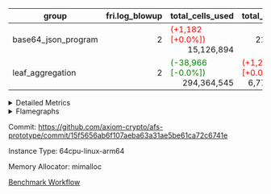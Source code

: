 | group | fri.log_blowup | total_cells_used | total_cycles | total_proof_time_ms |
| --- | --- | --- | --- | --- |
| base64_json_program | <div style='text-align: right'>2</div>  | <span style="color: red">(+1,182 [+0.0%])</span> <div style='text-align: right'>15,126,894</div>  | <div style='text-align: right'>217,353</div>  | <span style="color: red">(+3.0 [+0.1%])</span> <div style='text-align: right'>2,649.0</div>  |
| leaf_aggregation | <div style='text-align: right'>2</div>  | <span style="color: green">(-38,966 [-0.0%])</span> <div style='text-align: right'>294,364,545</div>  | <span style="color: red">(+1,203 [+0.0%])</span> <div style='text-align: right'>6,775,700</div>  | <span style="color: green">(-130.0 [-0.4%])</span> <div style='text-align: right'>35,227.0</div>  |


<details>
<summary>Detailed Metrics</summary>

| group | collect_metrics | execute_time_ms | total_cells_used | total_cycles |
| --- | --- | --- | --- | --- |
| base64_json_program | true | <span style="color: red">(+128.0 [+9.2%])</span> <div style='text-align: right'>1,521.0</div>  | <span style="color: red">(+1,182 [+0.0%])</span> <div style='text-align: right'>15,126,894</div>  | <div style='text-align: right'>217,353</div>  |

| group | chip_name | collect_metrics | rows_used |
| --- | --- | --- | --- |
| base64_json_program | ProgramChip | true | <div style='text-align: right'>19,406</div>  |
| base64_json_program | VmConnectorAir | true | <div style='text-align: right'>2</div>  |
| base64_json_program | Boundary | true | <div style='text-align: right'>5,180</div>  |
| base64_json_program | Merkle | true | <span style="color: red">(+2 [+0.0%])</span> <div style='text-align: right'>5,538</div>  |
| base64_json_program | AccessAdapter<8> | true | <div style='text-align: right'>5,180</div>  |
| base64_json_program | <Rv32HintStoreAdapterAir,Rv32HintStoreCoreAir> | true | <div style='text-align: right'>1,563</div>  |
| base64_json_program | <Rv32MultAdapterAir,MulHCoreAir<4, 8>> | true | <div style='text-align: right'>86</div>  |
| base64_json_program | <Rv32MultAdapterAir,MultiplicationCoreAir<4, 8>> | true | <div style='text-align: right'>116</div>  |
| base64_json_program | RangeTupleCheckerAir<2> | true | <div style='text-align: right'>524,288</div>  |
| base64_json_program | <Rv32RdWriteAdapterAir,Rv32AuipcCoreAir> | true | <div style='text-align: right'>1,331</div>  |
| base64_json_program | <Rv32JalrAdapterAir,Rv32JalrCoreAir> | true | <div style='text-align: right'>2,940</div>  |
| base64_json_program | <Rv32CondRdWriteAdapterAir,Rv32JalLuiCoreAir> | true | <div style='text-align: right'>5,005</div>  |
| base64_json_program | <Rv32BranchAdapterAir,BranchLessThanCoreAir<4, 8>> | true | <div style='text-align: right'>16,738</div>  |
| base64_json_program | <Rv32BranchAdapterAir,BranchEqualCoreAir<4>> | true | <div style='text-align: right'>27,336</div>  |
| base64_json_program | <Rv32LoadStoreAdapterAir,LoadSignExtendCoreAir<4, 8>> | true | <div style='text-align: right'>1,236</div>  |
| base64_json_program | <Rv32LoadStoreAdapterAir,LoadStoreCoreAir<4>> | true | <div style='text-align: right'>55,121</div>  |
| base64_json_program | <Rv32BaseAluAdapterAir,ShiftCoreAir<4, 8>> | true | <div style='text-align: right'>16,188</div>  |
| base64_json_program | <Rv32BaseAluAdapterAir,LessThanCoreAir<4, 8>> | true | <div style='text-align: right'>575</div>  |
| base64_json_program | <Rv32BaseAluAdapterAir,BaseAluCoreAir<4, 8>> | true | <div style='text-align: right'>89,113</div>  |
| base64_json_program | BitwiseOperationLookupAir<8> | true | <div style='text-align: right'>65,536</div>  |
| base64_json_program | PhantomAir | true | <div style='text-align: right'>5</div>  |
| base64_json_program | Poseidon2VmAir<BabyBearParameters> | true | <span style="color: red">(+2 [+0.0%])</span> <div style='text-align: right'>10,718</div>  |
| base64_json_program | VariableRangeCheckerAir | true | <div style='text-align: right'>262,144</div>  |

| group | collect_metrics | dsl_ir | opcode | frequency |
| --- | --- | --- | --- | --- |
| base64_json_program | true |  | ADD | <div style='text-align: right'>69,777</div>  |
| base64_json_program | true |  | AND | <div style='text-align: right'>10,124</div>  |
| base64_json_program | true |  | AUIPC | <div style='text-align: right'>1,331</div>  |
| base64_json_program | true |  | BEQ | <div style='text-align: right'>15,566</div>  |
| base64_json_program | true |  | BGE | <div style='text-align: right'>704</div>  |
| base64_json_program | true |  | BGEU | <div style='text-align: right'>6,863</div>  |
| base64_json_program | true |  | BLT | <div style='text-align: right'>3,353</div>  |
| base64_json_program | true |  | BLTU | <div style='text-align: right'>5,818</div>  |
| base64_json_program | true |  | BNE | <div style='text-align: right'>11,770</div>  |
| base64_json_program | true |  | HINT_STOREW | <div style='text-align: right'>1,563</div>  |
| base64_json_program | true |  | JAL | <div style='text-align: right'>3,687</div>  |
| base64_json_program | true |  | JALR | <div style='text-align: right'>2,940</div>  |
| base64_json_program | true |  | LOADB | <div style='text-align: right'>1,236</div>  |
| base64_json_program | true |  | LOADBU | <div style='text-align: right'>23,858</div>  |
| base64_json_program | true |  | LOADHU | <div style='text-align: right'>3</div>  |
| base64_json_program | true |  | LOADW | <div style='text-align: right'>13,465</div>  |
| base64_json_program | true |  | LUI | <div style='text-align: right'>1,318</div>  |
| base64_json_program | true |  | MUL | <div style='text-align: right'>116</div>  |
| base64_json_program | true |  | MULHU | <div style='text-align: right'>86</div>  |
| base64_json_program | true |  | OR | <div style='text-align: right'>7,608</div>  |
| base64_json_program | true |  | PHANTOM | <div style='text-align: right'>5</div>  |
| base64_json_program | true |  | SLL | <div style='text-align: right'>7,118</div>  |
| base64_json_program | true |  | SLT | <div style='text-align: right'>5</div>  |
| base64_json_program | true |  | SLTU | <div style='text-align: right'>570</div>  |
| base64_json_program | true |  | SRA | <div style='text-align: right'>8</div>  |
| base64_json_program | true |  | SRL | <div style='text-align: right'>9,062</div>  |
| base64_json_program | true |  | STOREB | <div style='text-align: right'>5,133</div>  |
| base64_json_program | true |  | STOREH | <div style='text-align: right'>10</div>  |
| base64_json_program | true |  | STOREW | <div style='text-align: right'>12,652</div>  |
| base64_json_program | true |  | SUB | <div style='text-align: right'>1,416</div>  |
| base64_json_program | true |  | XOR | <div style='text-align: right'>188</div>  |

| group | air_name | collect_metrics | dsl_ir | opcode | cells_used |
| --- | --- | --- | --- | --- | --- |
| base64_json_program | <Rv32BaseAluAdapterAir,BaseAluCoreAir<4, 8>> | true |  | ADD | <div style='text-align: right'>2,511,972</div>  |
| base64_json_program | AccessAdapter<8> | true |  | ADD | <div style='text-align: right'>85</div>  |
| base64_json_program | Boundary | true |  | ADD | <div style='text-align: right'>200</div>  |
| base64_json_program | Merkle | true |  | ADD | <div style='text-align: right'>128</div>  |
| base64_json_program | <Rv32BaseAluAdapterAir,BaseAluCoreAir<4, 8>> | true |  | AND | <div style='text-align: right'>364,464</div>  |
| base64_json_program | <Rv32RdWriteAdapterAir,Rv32AuipcCoreAir> | true |  | AUIPC | <div style='text-align: right'>27,951</div>  |
| base64_json_program | AccessAdapter<8> | true |  | AUIPC | <div style='text-align: right'>51</div>  |
| base64_json_program | Boundary | true |  | AUIPC | <div style='text-align: right'>120</div>  |
| base64_json_program | Merkle | true |  | AUIPC | <div style='text-align: right'>3,520</div>  |
| base64_json_program | <Rv32BranchAdapterAir,BranchEqualCoreAir<4>> | true |  | BEQ | <div style='text-align: right'>404,716</div>  |
| base64_json_program | <Rv32BranchAdapterAir,BranchLessThanCoreAir<4, 8>> | true |  | BGE | <div style='text-align: right'>22,528</div>  |
| base64_json_program | <Rv32BranchAdapterAir,BranchLessThanCoreAir<4, 8>> | true |  | BGEU | <div style='text-align: right'>219,616</div>  |
| base64_json_program | <Rv32BranchAdapterAir,BranchLessThanCoreAir<4, 8>> | true |  | BLT | <div style='text-align: right'>107,296</div>  |
| base64_json_program | <Rv32BranchAdapterAir,BranchLessThanCoreAir<4, 8>> | true |  | BLTU | <div style='text-align: right'>186,176</div>  |
| base64_json_program | <Rv32BranchAdapterAir,BranchEqualCoreAir<4>> | true |  | BNE | <div style='text-align: right'>306,020</div>  |
| base64_json_program | <Rv32HintStoreAdapterAir,Rv32HintStoreCoreAir> | true |  | HINT_STOREW | <div style='text-align: right'>40,638</div>  |
| base64_json_program | AccessAdapter<8> | true |  | HINT_STOREW | <div style='text-align: right'>13,277</div>  |
| base64_json_program | Boundary | true |  | HINT_STOREW | <div style='text-align: right'>31,240</div>  |
| base64_json_program | Merkle | true |  | HINT_STOREW | <span style="color: red">(+64 [+0.1%])</span> <div style='text-align: right'>49,856</div>  |
| base64_json_program | <Rv32CondRdWriteAdapterAir,Rv32JalLuiCoreAir> | true |  | JAL | <div style='text-align: right'>66,366</div>  |
| base64_json_program | <Rv32JalrAdapterAir,Rv32JalrCoreAir> | true |  | JALR | <div style='text-align: right'>82,320</div>  |
| base64_json_program | <Rv32LoadStoreAdapterAir,LoadSignExtendCoreAir<4, 8>> | true |  | LOADB | <div style='text-align: right'>43,260</div>  |
| base64_json_program | <Rv32LoadStoreAdapterAir,LoadStoreCoreAir<4>> | true |  | LOADBU | <div style='text-align: right'>954,320</div>  |
| base64_json_program | AccessAdapter<8> | true |  | LOADBU | <div style='text-align: right'>2,873</div>  |
| base64_json_program | Boundary | true |  | LOADBU | <div style='text-align: right'>6,760</div>  |
| base64_json_program | Merkle | true |  | LOADBU | <div style='text-align: right'>12,480</div>  |
| base64_json_program | <Rv32LoadStoreAdapterAir,LoadStoreCoreAir<4>> | true |  | LOADHU | <div style='text-align: right'>120</div>  |
| base64_json_program | <Rv32LoadStoreAdapterAir,LoadStoreCoreAir<4>> | true |  | LOADW | <div style='text-align: right'>538,600</div>  |
| base64_json_program | AccessAdapter<8> | true |  | LOADW | <div style='text-align: right'>1,921</div>  |
| base64_json_program | Boundary | true |  | LOADW | <div style='text-align: right'>4,520</div>  |
| base64_json_program | Merkle | true |  | LOADW | <div style='text-align: right'>12,416</div>  |
| base64_json_program | <Rv32CondRdWriteAdapterAir,Rv32JalLuiCoreAir> | true |  | LUI | <div style='text-align: right'>23,724</div>  |
| base64_json_program | AccessAdapter<8> | true |  | LUI | <div style='text-align: right'>17</div>  |
| base64_json_program | Boundary | true |  | LUI | <div style='text-align: right'>40</div>  |
| base64_json_program | <Rv32MultAdapterAir,MultiplicationCoreAir<4, 8>> | true |  | MUL | <div style='text-align: right'>3,596</div>  |
| base64_json_program | <Rv32MultAdapterAir,MulHCoreAir<4, 8>> | true |  | MULHU | <div style='text-align: right'>3,354</div>  |
| base64_json_program | <Rv32BaseAluAdapterAir,BaseAluCoreAir<4, 8>> | true |  | OR | <div style='text-align: right'>273,888</div>  |
| base64_json_program | PhantomAir | true |  | PHANTOM | <div style='text-align: right'>30</div>  |
| base64_json_program | <Rv32BaseAluAdapterAir,ShiftCoreAir<4, 8>> | true |  | SLL | <div style='text-align: right'>377,254</div>  |
| base64_json_program | <Rv32BaseAluAdapterAir,LessThanCoreAir<4, 8>> | true |  | SLT | <div style='text-align: right'>185</div>  |
| base64_json_program | <Rv32BaseAluAdapterAir,LessThanCoreAir<4, 8>> | true |  | SLTU | <div style='text-align: right'>21,090</div>  |
| base64_json_program | AccessAdapter<8> | true |  | SLTU | <div style='text-align: right'>17</div>  |
| base64_json_program | Boundary | true |  | SLTU | <div style='text-align: right'>40</div>  |
| base64_json_program | <Rv32BaseAluAdapterAir,ShiftCoreAir<4, 8>> | true |  | SRA | <div style='text-align: right'>424</div>  |
| base64_json_program | <Rv32BaseAluAdapterAir,ShiftCoreAir<4, 8>> | true |  | SRL | <div style='text-align: right'>480,286</div>  |
| base64_json_program | <Rv32LoadStoreAdapterAir,LoadStoreCoreAir<4>> | true |  | STOREB | <div style='text-align: right'>205,320</div>  |
| base64_json_program | AccessAdapter<8> | true |  | STOREB | <div style='text-align: right'>10,472</div>  |
| base64_json_program | Boundary | true |  | STOREB | <div style='text-align: right'>24,640</div>  |
| base64_json_program | Merkle | true |  | STOREB | <span style="color: red">(+128 [+0.3%])</span> <div style='text-align: right'>39,680</div>  |
| base64_json_program | <Rv32LoadStoreAdapterAir,LoadStoreCoreAir<4>> | true |  | STOREH | <div style='text-align: right'>400</div>  |
| base64_json_program | AccessAdapter<8> | true |  | STOREH | <div style='text-align: right'>17</div>  |
| base64_json_program | Boundary | true |  | STOREH | <div style='text-align: right'>40</div>  |
| base64_json_program | <Rv32LoadStoreAdapterAir,LoadStoreCoreAir<4>> | true |  | STOREW | <div style='text-align: right'>506,080</div>  |
| base64_json_program | AccessAdapter<8> | true |  | STOREW | <div style='text-align: right'>15,300</div>  |
| base64_json_program | Boundary | true |  | STOREW | <div style='text-align: right'>36,000</div>  |
| base64_json_program | Merkle | true |  | STOREW | <span style="color: green">(-128 [-0.2%])</span> <div style='text-align: right'>59,072</div>  |
| base64_json_program | <Rv32BaseAluAdapterAir,BaseAluCoreAir<4, 8>> | true |  | SUB | <div style='text-align: right'>50,976</div>  |
| base64_json_program | <Rv32BaseAluAdapterAir,BaseAluCoreAir<4, 8>> | true |  | XOR | <div style='text-align: right'>6,768</div>  |

| group | commit_exe_time_ms | execute_and_trace_gen_time_ms | execute_time_ms | fri.log_blowup | keygen_time_ms | num_segments | total_cells_used | total_cycles | total_proof_time_ms |
| --- | --- | --- | --- | --- | --- | --- | --- | --- | --- |
| base64_json_program | <span style="color: red">(+1.0 [+7.1%])</span> <div style='text-align: right'>15.0</div>  | <span style="color: green">(-9.0 [-1.8%])</span> <div style='text-align: right'>497.0</div>  | <span style="color: green">(-4.0 [-1.2%])</span> <div style='text-align: right'>334.0</div>  | <div style='text-align: right'>2</div>  | <span style="color: red">(+9.0 [+4.2%])</span> <div style='text-align: right'>223.0</div>  | <div style='text-align: right'>1</div>  | <span style="color: red">(+1,182 [+0.0%])</span> <div style='text-align: right'>15,126,894</div>  | <div style='text-align: right'>217,353</div>  | <span style="color: red">(+3.0 [+0.1%])</span> <div style='text-align: right'>2,649.0</div>  |
| leaf_aggregation |  |  |  | <div style='text-align: right'>2</div>  |  |  | <span style="color: green">(-38,966 [-0.0%])</span> <div style='text-align: right'>294,364,545</div>  | <span style="color: red">(+1,203 [+0.0%])</span> <div style='text-align: right'>6,775,700</div>  | <span style="color: green">(-130.0 [-0.4%])</span> <div style='text-align: right'>35,227.0</div>  |

| group | air_name | constraints | interactions | quotient_deg |
| --- | --- | --- | --- | --- |
| base64_json_program | ProgramAir | <div style='text-align: right'>4</div>  | <div style='text-align: right'>1</div>  | <div style='text-align: right'>1</div>  |
| base64_json_program | VmConnectorAir | <div style='text-align: right'>9</div>  | <div style='text-align: right'>3</div>  | <div style='text-align: right'>2</div>  |
| base64_json_program | PersistentBoundaryAir<8> | <div style='text-align: right'>6</div>  | <div style='text-align: right'>3</div>  | <div style='text-align: right'>2</div>  |
| base64_json_program | MemoryMerkleAir<8> | <div style='text-align: right'>40</div>  | <div style='text-align: right'>4</div>  | <div style='text-align: right'>2</div>  |
| base64_json_program | AccessAdapterAir<2> | <div style='text-align: right'>14</div>  | <div style='text-align: right'>5</div>  | <div style='text-align: right'>2</div>  |
| base64_json_program | AccessAdapterAir<4> | <div style='text-align: right'>14</div>  | <div style='text-align: right'>5</div>  | <div style='text-align: right'>2</div>  |
| base64_json_program | AccessAdapterAir<8> | <div style='text-align: right'>14</div>  | <div style='text-align: right'>5</div>  | <div style='text-align: right'>2</div>  |
| base64_json_program | AccessAdapterAir<16> | <div style='text-align: right'>14</div>  | <div style='text-align: right'>5</div>  | <div style='text-align: right'>2</div>  |
| base64_json_program | AccessAdapterAir<32> | <div style='text-align: right'>14</div>  | <div style='text-align: right'>5</div>  | <div style='text-align: right'>2</div>  |
| base64_json_program | AccessAdapterAir<64> | <div style='text-align: right'>14</div>  | <div style='text-align: right'>5</div>  | <div style='text-align: right'>2</div>  |
| base64_json_program | KeccakVmAir | <div style='text-align: right'>4,571</div>  | <div style='text-align: right'>321</div>  | <div style='text-align: right'>2</div>  |
| base64_json_program | VmAirWrapper<Rv32HintStoreAdapterAir, Rv32HintStoreCoreAir> | <div style='text-align: right'>17</div>  | <div style='text-align: right'>15</div>  | <div style='text-align: right'>2</div>  |
| base64_json_program | VmAirWrapper<Rv32MultAdapterAir, DivRemCoreAir<4, 8> | <div style='text-align: right'>88</div>  | <div style='text-align: right'>25</div>  | <div style='text-align: right'>2</div>  |
| base64_json_program | VmAirWrapper<Rv32MultAdapterAir, MulHCoreAir<4, 8> | <div style='text-align: right'>38</div>  | <div style='text-align: right'>24</div>  | <div style='text-align: right'>2</div>  |
| base64_json_program | VmAirWrapper<Rv32MultAdapterAir, MultiplicationCoreAir<4, 8> | <div style='text-align: right'>26</div>  | <div style='text-align: right'>19</div>  | <div style='text-align: right'>2</div>  |
| base64_json_program | RangeTupleCheckerAir<2> | <div style='text-align: right'>4</div>  | <div style='text-align: right'>1</div>  | <div style='text-align: right'>1</div>  |
| base64_json_program | VmAirWrapper<Rv32RdWriteAdapterAir, Rv32AuipcCoreAir> | <div style='text-align: right'>15</div>  | <div style='text-align: right'>11</div>  | <div style='text-align: right'>2</div>  |
| base64_json_program | VmAirWrapper<Rv32JalrAdapterAir, Rv32JalrCoreAir> | <div style='text-align: right'>20</div>  | <div style='text-align: right'>16</div>  | <div style='text-align: right'>2</div>  |
| base64_json_program | VmAirWrapper<Rv32CondRdWriteAdapterAir, Rv32JalLuiCoreAir> | <div style='text-align: right'>22</div>  | <div style='text-align: right'>10</div>  | <div style='text-align: right'>2</div>  |
| base64_json_program | VmAirWrapper<Rv32BranchAdapterAir, BranchLessThanCoreAir<4, 8> | <div style='text-align: right'>41</div>  | <div style='text-align: right'>13</div>  | <div style='text-align: right'>2</div>  |
| base64_json_program | VmAirWrapper<Rv32BranchAdapterAir, BranchEqualCoreAir<4> | <div style='text-align: right'>25</div>  | <div style='text-align: right'>11</div>  | <div style='text-align: right'>2</div>  |
| base64_json_program | VmAirWrapper<Rv32LoadStoreAdapterAir, LoadSignExtendCoreAir<4, 8> | <div style='text-align: right'>33</div>  | <div style='text-align: right'>18</div>  | <div style='text-align: right'>2</div>  |
| base64_json_program | VmAirWrapper<Rv32LoadStoreAdapterAir, LoadStoreCoreAir<4> | <div style='text-align: right'>38</div>  | <div style='text-align: right'>17</div>  | <div style='text-align: right'>2</div>  |
| base64_json_program | VmAirWrapper<Rv32BaseAluAdapterAir, ShiftCoreAir<4, 8> | <div style='text-align: right'>90</div>  | <div style='text-align: right'>23</div>  | <div style='text-align: right'>2</div>  |
| base64_json_program | VmAirWrapper<Rv32BaseAluAdapterAir, LessThanCoreAir<4, 8> | <div style='text-align: right'>39</div>  | <div style='text-align: right'>17</div>  | <div style='text-align: right'>2</div>  |
| base64_json_program | VmAirWrapper<Rv32BaseAluAdapterAir, BaseAluCoreAir<4, 8> | <div style='text-align: right'>43</div>  | <div style='text-align: right'>19</div>  | <div style='text-align: right'>2</div>  |
| base64_json_program | BitwiseOperationLookupAir<8> | <div style='text-align: right'>4</div>  | <div style='text-align: right'>2</div>  | <div style='text-align: right'>2</div>  |
| base64_json_program | PhantomAir | <div style='text-align: right'>5</div>  | <div style='text-align: right'>3</div>  | <div style='text-align: right'>2</div>  |
| base64_json_program | Poseidon2VmAir<BabyBearParameters> | <div style='text-align: right'>525</div>  | <div style='text-align: right'>32</div>  | <div style='text-align: right'>2</div>  |
| base64_json_program | VariableRangeCheckerAir | <div style='text-align: right'>4</div>  | <div style='text-align: right'>1</div>  | <div style='text-align: right'>1</div>  |

| group | air_name | segment | cells | constraints | interactions | main_cols | perm_cols | prep_cols | quotient_deg | rows |
| --- | --- | --- | --- | --- | --- | --- | --- | --- | --- | --- |
| base64_json_program | ProgramAir | 0 | <div style='text-align: right'>589,824</div>  |  |  | <div style='text-align: right'>10</div>  | <div style='text-align: right'>8</div>  |  |  | <div style='text-align: right'>32,768</div>  |
| base64_json_program | VmConnectorAir | 0 | <div style='text-align: right'>32</div>  |  |  | <div style='text-align: right'>4</div>  | <div style='text-align: right'>12</div>  | <div style='text-align: right'>1</div>  |  | <div style='text-align: right'>2</div>  |
| base64_json_program | PersistentBoundaryAir<8> | 0 | <div style='text-align: right'>262,144</div>  |  |  | <div style='text-align: right'>20</div>  | <div style='text-align: right'>12</div>  |  |  | <div style='text-align: right'>8,192</div>  |
| base64_json_program | MemoryMerkleAir<8> | 0 | <div style='text-align: right'>425,984</div>  |  |  | <div style='text-align: right'>32</div>  | <div style='text-align: right'>20</div>  |  |  | <div style='text-align: right'>8,192</div>  |
| base64_json_program | AccessAdapterAir<8> | 0 | <div style='text-align: right'>335,872</div>  |  |  | <div style='text-align: right'>17</div>  | <div style='text-align: right'>24</div>  |  |  | <div style='text-align: right'>8,192</div>  |
| base64_json_program | KeccakVmAir | 0 | <div style='text-align: right'>4,452</div>  |  |  | <div style='text-align: right'>3,164</div>  | <div style='text-align: right'>1,288</div>  |  |  | <div style='text-align: right'>1</div>  |
| base64_json_program | VmAirWrapper<Rv32HintStoreAdapterAir, Rv32HintStoreCoreAir> | 0 | <div style='text-align: right'>126,976</div>  |  |  | <div style='text-align: right'>26</div>  | <div style='text-align: right'>36</div>  |  |  | <div style='text-align: right'>2,048</div>  |
| base64_json_program | VmAirWrapper<Rv32MultAdapterAir, MulHCoreAir<4, 8> | 0 | <div style='text-align: right'>17,792</div>  |  |  | <div style='text-align: right'>39</div>  | <div style='text-align: right'>100</div>  |  |  | <div style='text-align: right'>128</div>  |
| base64_json_program | VmAirWrapper<Rv32MultAdapterAir, MultiplicationCoreAir<4, 8> | 0 | <div style='text-align: right'>14,208</div>  |  |  | <div style='text-align: right'>31</div>  | <div style='text-align: right'>80</div>  |  |  | <div style='text-align: right'>128</div>  |
| base64_json_program | RangeTupleCheckerAir<2> | 0 | <div style='text-align: right'>4,718,592</div>  |  |  | <div style='text-align: right'>1</div>  | <div style='text-align: right'>8</div>  | <div style='text-align: right'>2</div>  |  | <div style='text-align: right'>524,288</div>  |
| base64_json_program | VmAirWrapper<Rv32RdWriteAdapterAir, Rv32AuipcCoreAir> | 0 | <div style='text-align: right'>100,352</div>  |  |  | <div style='text-align: right'>21</div>  | <div style='text-align: right'>28</div>  |  |  | <div style='text-align: right'>2,048</div>  |
| base64_json_program | VmAirWrapper<Rv32JalrAdapterAir, Rv32JalrCoreAir> | 0 | <div style='text-align: right'>262,144</div>  |  |  | <div style='text-align: right'>28</div>  | <div style='text-align: right'>36</div>  |  |  | <div style='text-align: right'>4,096</div>  |
| base64_json_program | VmAirWrapper<Rv32CondRdWriteAdapterAir, Rv32JalLuiCoreAir> | 0 | <div style='text-align: right'>507,904</div>  |  |  | <div style='text-align: right'>18</div>  | <div style='text-align: right'>44</div>  |  |  | <div style='text-align: right'>8,192</div>  |
| base64_json_program | VmAirWrapper<Rv32BranchAdapterAir, BranchLessThanCoreAir<4, 8> | 0 | <div style='text-align: right'>2,883,584</div>  |  |  | <div style='text-align: right'>32</div>  | <div style='text-align: right'>56</div>  |  |  | <div style='text-align: right'>32,768</div>  |
| base64_json_program | VmAirWrapper<Rv32BranchAdapterAir, BranchEqualCoreAir<4> | 0 | <div style='text-align: right'>2,424,832</div>  |  |  | <div style='text-align: right'>26</div>  | <div style='text-align: right'>48</div>  |  |  | <div style='text-align: right'>32,768</div>  |
| base64_json_program | VmAirWrapper<Rv32LoadStoreAdapterAir, LoadSignExtendCoreAir<4, 8> | 0 | <div style='text-align: right'>227,328</div>  |  |  | <div style='text-align: right'>35</div>  | <div style='text-align: right'>76</div>  |  |  | <div style='text-align: right'>2,048</div>  |
| base64_json_program | VmAirWrapper<Rv32LoadStoreAdapterAir, LoadStoreCoreAir<4> | 0 | <div style='text-align: right'>7,340,032</div>  |  |  | <div style='text-align: right'>40</div>  | <div style='text-align: right'>72</div>  |  |  | <div style='text-align: right'>65,536</div>  |
| base64_json_program | VmAirWrapper<Rv32BaseAluAdapterAir, ShiftCoreAir<4, 8> | 0 | <div style='text-align: right'>1,720,320</div>  |  |  | <div style='text-align: right'>53</div>  | <div style='text-align: right'>52</div>  |  |  | <div style='text-align: right'>16,384</div>  |
| base64_json_program | VmAirWrapper<Rv32BaseAluAdapterAir, LessThanCoreAir<4, 8> | 0 | <div style='text-align: right'>78,848</div>  |  |  | <div style='text-align: right'>37</div>  | <div style='text-align: right'>40</div>  |  |  | <div style='text-align: right'>1,024</div>  |
| base64_json_program | VmAirWrapper<Rv32BaseAluAdapterAir, BaseAluCoreAir<4, 8> | 0 | <div style='text-align: right'>15,204,352</div>  |  |  | <div style='text-align: right'>36</div>  | <div style='text-align: right'>80</div>  |  |  | <div style='text-align: right'>131,072</div>  |
| base64_json_program | BitwiseOperationLookupAir<8> | 0 | <div style='text-align: right'>655,360</div>  |  |  | <div style='text-align: right'>2</div>  | <div style='text-align: right'>8</div>  | <div style='text-align: right'>3</div>  |  | <div style='text-align: right'>65,536</div>  |
| base64_json_program | PhantomAir | 0 | <div style='text-align: right'>144</div>  |  |  | <div style='text-align: right'>6</div>  | <div style='text-align: right'>12</div>  |  |  | <div style='text-align: right'>8</div>  |
| base64_json_program | Poseidon2VmAir<BabyBearParameters> | 0 | <div style='text-align: right'>10,272,768</div>  |  |  | <div style='text-align: right'>559</div>  | <div style='text-align: right'>68</div>  |  |  | <div style='text-align: right'>16,384</div>  |
| base64_json_program | VariableRangeCheckerAir | 0 | <div style='text-align: right'>2,359,296</div>  |  |  | <div style='text-align: right'>1</div>  | <div style='text-align: right'>8</div>  | <div style='text-align: right'>2</div>  |  | <div style='text-align: right'>262,144</div>  |
| leaf_aggregation | ProgramAir | 0 | <div style='text-align: right'>9,437,184</div>  | <div style='text-align: right'>4</div>  | <div style='text-align: right'>1</div>  | <div style='text-align: right'>10</div>  | <div style='text-align: right'>8</div>  |  | <div style='text-align: right'>1</div>  | <div style='text-align: right'>524,288</div>  |
| leaf_aggregation | VmConnectorAir | 0 | <div style='text-align: right'>24</div>  | <div style='text-align: right'>8</div>  | <div style='text-align: right'>3</div>  | <div style='text-align: right'>4</div>  | <div style='text-align: right'>8</div>  | <div style='text-align: right'>1</div>  | <div style='text-align: right'>4</div>  | <div style='text-align: right'>2</div>  |
| leaf_aggregation | VolatileBoundaryAir | 0 | <div style='text-align: right'>19,922,944</div>  | <div style='text-align: right'>16</div>  | <div style='text-align: right'>4</div>  | <div style='text-align: right'>11</div>  | <div style='text-align: right'>8</div>  |  | <div style='text-align: right'>4</div>  | <div style='text-align: right'>1,048,576</div>  |
| leaf_aggregation | AccessAdapterAir<2> | 0 | <div style='text-align: right'>56,623,104</div>  | <div style='text-align: right'>12</div>  | <div style='text-align: right'>5</div>  | <div style='text-align: right'>11</div>  | <div style='text-align: right'>16</div>  |  | <div style='text-align: right'>4</div>  | <div style='text-align: right'>2,097,152</div>  |
| leaf_aggregation | AccessAdapterAir<4> | 0 | <div style='text-align: right'>30,408,704</div>  | <div style='text-align: right'>12</div>  | <div style='text-align: right'>5</div>  | <div style='text-align: right'>13</div>  | <div style='text-align: right'>16</div>  |  | <div style='text-align: right'>4</div>  | <div style='text-align: right'>1,048,576</div>  |
| leaf_aggregation | AccessAdapterAir<8> | 0 | <div style='text-align: right'>4,325,376</div>  | <div style='text-align: right'>12</div>  | <div style='text-align: right'>5</div>  | <div style='text-align: right'>17</div>  | <div style='text-align: right'>16</div>  |  | <div style='text-align: right'>4</div>  | <div style='text-align: right'>131,072</div>  |
| leaf_aggregation | Poseidon2VmAir<BabyBearParameters> | 0 | <div style='text-align: right'>38,993,920</div>  | <div style='text-align: right'>517</div>  | <div style='text-align: right'>32</div>  | <div style='text-align: right'>559</div>  | <div style='text-align: right'>36</div>  |  | <div style='text-align: right'>4</div>  | <div style='text-align: right'>65,536</div>  |
| leaf_aggregation | FriReducedOpeningAir | 0 | <div style='text-align: right'>146,800,640</div>  | <div style='text-align: right'>59</div>  | <div style='text-align: right'>35</div>  | <div style='text-align: right'>64</div>  | <div style='text-align: right'>76</div>  |  | <div style='text-align: right'>4</div>  | <div style='text-align: right'>1,048,576</div>  |
| leaf_aggregation | VmAirWrapper<NativeVectorizedAdapterAir<4>, FieldExtensionCoreAir> | 0 | <div style='text-align: right'>7,864,320</div>  | <div style='text-align: right'>23</div>  | <div style='text-align: right'>15</div>  | <div style='text-align: right'>40</div>  | <div style='text-align: right'>20</div>  |  | <div style='text-align: right'>4</div>  | <div style='text-align: right'>131,072</div>  |
| leaf_aggregation | VmAirWrapper<NativeAdapterAir<2, 1>, FieldArithmeticCoreAir> | 0 | <div style='text-align: right'>209,715,200</div>  | <div style='text-align: right'>23</div>  | <div style='text-align: right'>15</div>  | <div style='text-align: right'>30</div>  | <div style='text-align: right'>20</div>  |  | <div style='text-align: right'>4</div>  | <div style='text-align: right'>4,194,304</div>  |
| leaf_aggregation | VmAirWrapper<JalNativeAdapterAir, JalCoreAir> | 0 | <div style='text-align: right'>2,883,584</div>  | <div style='text-align: right'>6</div>  | <div style='text-align: right'>7</div>  | <div style='text-align: right'>10</div>  | <div style='text-align: right'>12</div>  |  | <div style='text-align: right'>4</div>  | <div style='text-align: right'>131,072</div>  |
| leaf_aggregation | VmAirWrapper<BranchNativeAdapterAir, BranchEqualCoreAir<1> | 0 | <div style='text-align: right'>106,954,752</div>  | <div style='text-align: right'>23</div>  | <div style='text-align: right'>11</div>  | <div style='text-align: right'>23</div>  | <div style='text-align: right'>28</div>  |  | <div style='text-align: right'>2</div>  | <div style='text-align: right'>2,097,152</div>  |
| leaf_aggregation | VmAirWrapper<NativeLoadStoreAdapterAir<1>, KernelLoadStoreCoreAir<1> | 0 | <div style='text-align: right'>136,314,880</div>  | <div style='text-align: right'>31</div>  | <div style='text-align: right'>19</div>  | <div style='text-align: right'>41</div>  | <div style='text-align: right'>24</div>  |  | <div style='text-align: right'>4</div>  | <div style='text-align: right'>2,097,152</div>  |
| leaf_aggregation | PhantomAir | 0 | <div style='text-align: right'>14,680,064</div>  | <div style='text-align: right'>4</div>  | <div style='text-align: right'>3</div>  | <div style='text-align: right'>6</div>  | <div style='text-align: right'>8</div>  |  | <div style='text-align: right'>4</div>  | <div style='text-align: right'>1,048,576</div>  |
| leaf_aggregation | VariableRangeCheckerAir | 0 | <div style='text-align: right'>2,359,296</div>  | <div style='text-align: right'>4</div>  | <div style='text-align: right'>1</div>  | <div style='text-align: right'>1</div>  | <div style='text-align: right'>8</div>  | <div style='text-align: right'>2</div>  | <div style='text-align: right'>1</div>  | <div style='text-align: right'>262,144</div>  |

| group | segment | commit_exe_time_ms | execute_and_trace_gen_time_ms | execute_time_ms | fri.log_blowup | keygen_time_ms | num_segments | stark_prove_excluding_trace_time_ms | total_cells | verify_program_compile_ms |
| --- | --- | --- | --- | --- | --- | --- | --- | --- | --- | --- |
| base64_json_program | 0 |  | <span style="color: green">(-5.0 [-3.0%])</span> <div style='text-align: right'>161.0</div>  |  |  |  |  | <span style="color: red">(+17.0 [+0.9%])</span> <div style='text-align: right'>1,991.0</div>  | <div style='text-align: right'>50,533,140</div>  |  |
| leaf_aggregation | 0 | <span style="color: green">(-4.0 [-3.6%])</span> <div style='text-align: right'>107.0</div>  | <span style="color: green">(-148.0 [-1.6%])</span> <div style='text-align: right'>9,277.0</div>  | <span style="color: green">(-172.0 [-2.2%])</span> <div style='text-align: right'>7,576.0</div>  | <div style='text-align: right'>2</div>  | <span style="color: green">(-7.0 [-9.3%])</span> <div style='text-align: right'>68.0</div>  | <div style='text-align: right'>1</div>  | <span style="color: red">(+18.0 [+0.1%])</span> <div style='text-align: right'>25,950.0</div>  | <div style='text-align: right'>787,283,992</div>  | <span style="color: red">(+767.0 [+1.0%])</span> <div style='text-align: right'>74,337.0</div>  |

| group | collect_metrics | segment | execute_time_ms | total_cells_used | total_cycles |
| --- | --- | --- | --- | --- | --- |
| leaf_aggregation | true | 0 | <span style="color: red">(+1,510.0 [+4.1%])</span> <div style='text-align: right'>38,139.0</div>  | <span style="color: green">(-38,966 [-0.0%])</span> <div style='text-align: right'>294,364,545</div>  | <span style="color: red">(+1,203 [+0.0%])</span> <div style='text-align: right'>6,775,700</div>  |

| group | chip_name | collect_metrics | segment | rows_used |
| --- | --- | --- | --- | --- |
| leaf_aggregation | ProgramChip | true | 0 | <span style="color: green">(-228 [-0.1%])</span> <div style='text-align: right'>305,094</div>  |
| leaf_aggregation | VmConnectorAir | true | 0 | <div style='text-align: right'>2</div>  |
| leaf_aggregation | Boundary | true | 0 | <span style="color: green">(-18 [-0.0%])</span> <div style='text-align: right'>1,012,341</div>  |
| leaf_aggregation | AccessAdapter<2> | true | 0 | <span style="color: green">(-2,516 [-0.2%])</span> <div style='text-align: right'>1,059,108</div>  |
| leaf_aggregation | AccessAdapter<4> | true | 0 | <span style="color: green">(-1,258 [-0.2%])</span> <div style='text-align: right'>529,764</div>  |
| leaf_aggregation | AccessAdapter<8> | true | 0 | <div style='text-align: right'>107,786</div>  |
| leaf_aggregation | Poseidon2VmAir<BabyBearParameters> | true | 0 | <div style='text-align: right'>52,758</div>  |
| leaf_aggregation | FriReducedOpeningAir | true | 0 | <div style='text-align: right'>550,368</div>  |
| leaf_aggregation | <NativeVectorizedAdapterAir<4>,FieldExtensionCoreAir> | true | 0 | <span style="color: green">(-218 [-0.2%])</span> <div style='text-align: right'>106,391</div>  |
| leaf_aggregation | <NativeAdapterAir<2, 1>,FieldArithmeticCoreAir> | true | 0 | <div style='text-align: right'>2,619,229</div>  |
| leaf_aggregation | <JalNativeAdapterAir,JalCoreAir> | true | 0 | <span style="color: red">(+1,421 [+1.7%])</span> <div style='text-align: right'>84,526</div>  |
| leaf_aggregation | <BranchNativeAdapterAir,BranchEqualCoreAir<1>> | true | 0 | <div style='text-align: right'>1,362,659</div>  |
| leaf_aggregation | <NativeLoadStoreAdapterAir<1>,KernelLoadStoreCoreAir<1>> | true | 0 | <div style='text-align: right'>1,922,717</div>  |
| leaf_aggregation | PhantomAir | true | 0 | <div style='text-align: right'>621,078</div>  |
| leaf_aggregation | VariableRangeCheckerAir | true | 0 | <div style='text-align: right'>262,144</div>  |

| group | collect_metrics | dsl_ir | opcode | segment | frequency |
| --- | --- | --- | --- | --- | --- |
| leaf_aggregation | true |  | ADD | 0 | <div style='text-align: right'>2,356,029</div>  |
| leaf_aggregation | true |  | BBE4DIV | 0 | <div style='text-align: right'>7,254</div>  |
| leaf_aggregation | true |  | BBE4MUL | 0 | <div style='text-align: right'>36,463</div>  |
| leaf_aggregation | true |  | BEQ | 0 | <div style='text-align: right'>17,774</div>  |
| leaf_aggregation | true |  | BNE | 0 | <div style='text-align: right'>1,344,885</div>  |
| leaf_aggregation | true |  | COMP_POS2 | 0 | <div style='text-align: right'>16,380</div>  |
| leaf_aggregation | true |  | DIV | 0 | <div style='text-align: right'>156</div>  |
| leaf_aggregation | true |  | FE4ADD | 0 | <div style='text-align: right'>46,074</div>  |
| leaf_aggregation | true |  | FE4SUB | 0 | <div style='text-align: right'>16,600</div>  |
| leaf_aggregation | true |  | FRI_REDUCED_OPENING | 0 | <div style='text-align: right'>6,342</div>  |
| leaf_aggregation | true |  | JAL | 0 | <span style="color: red">(+84,525 [+8452500.0%])</span> <div style='text-align: right'>84,526</div>  |
| leaf_aggregation | true |  | LOADW | 0 | <div style='text-align: right'>192,563</div>  |
| leaf_aggregation | true |  | LOADW2 | 0 | <div style='text-align: right'>612,749</div>  |
| leaf_aggregation | true |  | MUL | 0 | <div style='text-align: right'>185,481</div>  |
| leaf_aggregation | true |  | PERM_POS2 | 0 | <div style='text-align: right'>36,378</div>  |
| leaf_aggregation | true |  | PHANTOM | 0 | <div style='text-align: right'>621,078</div>  |
| leaf_aggregation | true |  | SHINTW | 0 | <div style='text-align: right'>479,323</div>  |
| leaf_aggregation | true |  | STOREW | 0 | <span style="color: red">(+247,165 [+12358250.0%])</span> <div style='text-align: right'>247,167</div>  |
| leaf_aggregation | true |  | STOREW2 | 0 | <div style='text-align: right'>390,915</div>  |
| leaf_aggregation | true |  | SUB | 0 | <div style='text-align: right'>77,563</div>  |

| group | air_name | collect_metrics | dsl_ir | opcode | segment | cells_used |
| --- | --- | --- | --- | --- | --- | --- |
| leaf_aggregation | <NativeAdapterAir<2, 1>,FieldArithmeticCoreAir> | true |  | ADD | 0 | <div style='text-align: right'>70,680,870</div>  |
| leaf_aggregation | AccessAdapter<2> | true |  | ADD | 0 | <div style='text-align: right'>593,670</div>  |
| leaf_aggregation | AccessAdapter<4> | true |  | ADD | 0 | <div style='text-align: right'>350,805</div>  |
| leaf_aggregation | Boundary | true |  | ADD | 0 | <div style='text-align: right'>753,764</div>  |
| leaf_aggregation | <NativeVectorizedAdapterAir<4>,FieldExtensionCoreAir> | true |  | BBE4DIV | 0 | <div style='text-align: right'>290,160</div>  |
| leaf_aggregation | AccessAdapter<2> | true |  | BBE4DIV | 0 | <div style='text-align: right'>143,836</div>  |
| leaf_aggregation | AccessAdapter<4> | true |  | BBE4DIV | 0 | <div style='text-align: right'>84,994</div>  |
| leaf_aggregation | Boundary | true |  | BBE4DIV | 0 | <div style='text-align: right'>352</div>  |
| leaf_aggregation | <NativeVectorizedAdapterAir<4>,FieldExtensionCoreAir> | true |  | BBE4MUL | 0 | <div style='text-align: right'>1,458,520</div>  |
| leaf_aggregation | AccessAdapter<2> | true |  | BBE4MUL | 0 | <div style='text-align: right'>1,087,108</div>  |
| leaf_aggregation | AccessAdapter<4> | true |  | BBE4MUL | 0 | <div style='text-align: right'>642,382</div>  |
| leaf_aggregation | Boundary | true |  | BBE4MUL | 0 | <div style='text-align: right'>1,037,212</div>  |
| leaf_aggregation | <BranchNativeAdapterAir,BranchEqualCoreAir<1>> | true |  | BEQ | 0 | <div style='text-align: right'>408,802</div>  |
| leaf_aggregation | <BranchNativeAdapterAir,BranchEqualCoreAir<1>> | true |  | BNE | 0 | <div style='text-align: right'>30,932,355</div>  |
| leaf_aggregation | AccessAdapter<2> | true |  | BNE | 0 | <div style='text-align: right'>1,474</div>  |
| leaf_aggregation | AccessAdapter<4> | true |  | BNE | 0 | <div style='text-align: right'>871</div>  |
| leaf_aggregation | AccessAdapter<2> | true |  | COMP_POS2 | 0 | <div style='text-align: right'>648,648</div>  |
| leaf_aggregation | AccessAdapter<4> | true |  | COMP_POS2 | 0 | <div style='text-align: right'>383,292</div>  |
| leaf_aggregation | AccessAdapter<8> | true |  | COMP_POS2 | 0 | <div style='text-align: right'>250,614</div>  |
| leaf_aggregation | Poseidon2VmAir<BabyBearParameters> | true |  | COMP_POS2 | 0 | <div style='text-align: right'>9,156,420</div>  |
| leaf_aggregation | <NativeAdapterAir<2, 1>,FieldArithmeticCoreAir> | true |  | DIV | 0 | <div style='text-align: right'>4,680</div>  |
| leaf_aggregation | <NativeVectorizedAdapterAir<4>,FieldExtensionCoreAir> | true |  | FE4ADD | 0 | <div style='text-align: right'>1,842,960</div>  |
| leaf_aggregation | AccessAdapter<2> | true |  | FE4ADD | 0 | <div style='text-align: right'>1,321,012</div>  |
| leaf_aggregation | AccessAdapter<4> | true |  | FE4ADD | 0 | <div style='text-align: right'>780,598</div>  |
| leaf_aggregation | Boundary | true |  | FE4ADD | 0 | <div style='text-align: right'>1,365,980</div>  |
| leaf_aggregation | <NativeVectorizedAdapterAir<4>,FieldExtensionCoreAir> | true |  | FE4SUB | 0 | <div style='text-align: right'>664,000</div>  |
| leaf_aggregation | AccessAdapter<2> | true |  | FE4SUB | 0 | <div style='text-align: right'>539,198</div>  |
| leaf_aggregation | AccessAdapter<4> | true |  | FE4SUB | 0 | <div style='text-align: right'>318,617</div>  |
| leaf_aggregation | Boundary | true |  | FE4SUB | 0 | <div style='text-align: right'>574,816</div>  |
| leaf_aggregation | AccessAdapter<2> | true |  | FRI_REDUCED_OPENING | 0 | <div style='text-align: right'>378,840</div>  |
| leaf_aggregation | AccessAdapter<4> | true |  | FRI_REDUCED_OPENING | 0 | <div style='text-align: right'>223,860</div>  |
| leaf_aggregation | FriReducedOpeningAir | true |  | FRI_REDUCED_OPENING | 0 | <div style='text-align: right'>35,223,552</div>  |
| leaf_aggregation | <JalNativeAdapterAir,JalCoreAir> | true |  | JAL | 0 | <span style="color: red">(+845,250 [+8452500.0%])</span> <div style='text-align: right'>845,260</div>  |
| leaf_aggregation | AccessAdapter<2> | true |  | JAL | 0 | <div style='text-align: right'>495</div>  |
| leaf_aggregation | AccessAdapter<4> | true |  | JAL | 0 | <div style='text-align: right'>585</div>  |
| leaf_aggregation | Boundary | true |  | JAL | 0 | <div style='text-align: right'>11</div>  |
| leaf_aggregation | <NativeLoadStoreAdapterAir<1>,KernelLoadStoreCoreAir<1>> | true |  | LOADW | 0 | <div style='text-align: right'>7,895,083</div>  |
| leaf_aggregation | AccessAdapter<2> | true |  | LOADW | 0 | <div style='text-align: right'>529,551</div>  |
| leaf_aggregation | AccessAdapter<4> | true |  | LOADW | 0 | <div style='text-align: right'>272,012</div>  |
| leaf_aggregation | AccessAdapter<8> | true |  | LOADW | 0 | <div style='text-align: right'>19,278</div>  |
| leaf_aggregation | Boundary | true |  | LOADW | 0 | <div style='text-align: right'>382,646</div>  |
| leaf_aggregation | <NativeLoadStoreAdapterAir<1>,KernelLoadStoreCoreAir<1>> | true |  | LOADW2 | 0 | <div style='text-align: right'>25,122,709</div>  |
| leaf_aggregation | AccessAdapter<2> | true |  | LOADW2 | 0 | <div style='text-align: right'>54,406</div>  |
| leaf_aggregation | AccessAdapter<4> | true |  | LOADW2 | 0 | <div style='text-align: right'>32,149</div>  |
| leaf_aggregation | AccessAdapter<8> | true |  | LOADW2 | 0 | <div style='text-align: right'>476</div>  |
| leaf_aggregation | Boundary | true |  | LOADW2 | 0 | <div style='text-align: right'>1,661</div>  |
| leaf_aggregation | <NativeAdapterAir<2, 1>,FieldArithmeticCoreAir> | true |  | MUL | 0 | <div style='text-align: right'>5,564,430</div>  |
| leaf_aggregation | AccessAdapter<2> | true |  | MUL | 0 | <div style='text-align: right'>27,401</div>  |
| leaf_aggregation | AccessAdapter<4> | true |  | MUL | 0 | <div style='text-align: right'>16,211</div>  |
| leaf_aggregation | Boundary | true |  | MUL | 0 | <div style='text-align: right'>112,376</div>  |
| leaf_aggregation | AccessAdapter<2> | true |  | PERM_POS2 | 0 | <div style='text-align: right'>1,706,452</div>  |
| leaf_aggregation | AccessAdapter<4> | true |  | PERM_POS2 | 0 | <div style='text-align: right'>1,009,723</div>  |
| leaf_aggregation | AccessAdapter<8> | true |  | PERM_POS2 | 0 | <div style='text-align: right'>665,567</div>  |
| leaf_aggregation | Poseidon2VmAir<BabyBearParameters> | true |  | PERM_POS2 | 0 | <div style='text-align: right'>20,335,302</div>  |
| leaf_aggregation | PhantomAir | true |  | PHANTOM | 0 | <div style='text-align: right'>3,726,468</div>  |
| leaf_aggregation | <NativeLoadStoreAdapterAir<1>,KernelLoadStoreCoreAir<1>> | true |  | SHINTW | 0 | <div style='text-align: right'>19,652,243</div>  |
| leaf_aggregation | Boundary | true |  | SHINTW | 0 | <div style='text-align: right'>5,272,553</div>  |
| leaf_aggregation | <NativeLoadStoreAdapterAir<1>,KernelLoadStoreCoreAir<1>> | true |  | STOREW | 0 | <span style="color: red">(+10,133,765 [+12358250.0%])</span> <div style='text-align: right'>10,133,847</div>  |
| leaf_aggregation | AccessAdapter<2> | true |  | STOREW | 0 | <div style='text-align: right'>139,425</div>  |
| leaf_aggregation | AccessAdapter<4> | true |  | STOREW | 0 | <div style='text-align: right'>81,380</div>  |
| leaf_aggregation | Boundary | true |  | STOREW | 0 | <span style="color: red">(+864,677 [+3930350.0%])</span> <div style='text-align: right'>864,699</div>  |
| leaf_aggregation | <NativeLoadStoreAdapterAir<1>,KernelLoadStoreCoreAir<1>> | true |  | STOREW2 | 0 | <div style='text-align: right'>16,027,515</div>  |
| leaf_aggregation | AccessAdapter<2> | true |  | STOREW2 | 0 | <div style='text-align: right'>1,642,784</div>  |
| leaf_aggregation | AccessAdapter<4> | true |  | STOREW2 | 0 | <div style='text-align: right'>972,101</div>  |
| leaf_aggregation | AccessAdapter<8> | true |  | STOREW2 | 0 | <div style='text-align: right'>570,826</div>  |
| leaf_aggregation | Boundary | true |  | STOREW2 | 0 | <div style='text-align: right'>754,501</div>  |
| leaf_aggregation | <NativeAdapterAir<2, 1>,FieldArithmeticCoreAir> | true |  | SUB | 0 | <div style='text-align: right'>2,326,890</div>  |
| leaf_aggregation | AccessAdapter<2> | true |  | SUB | 0 | <div style='text-align: right'>70,400</div>  |
| leaf_aggregation | AccessAdapter<4> | true |  | SUB | 0 | <div style='text-align: right'>83,200</div>  |
| leaf_aggregation | Boundary | true |  | SUB | 0 | <div style='text-align: right'>15,180</div>  |

</details>



<details>
<summary>Flamegraphs</summary>

[![](https://axiom-public-data-sandbox-us-east-1.s3.us-east-1.amazonaws.com/benchmark/github/flamegraphs/15f5656ab6f107aeba63a31ae5be61ca72c6741e/base64_json-2-2-64cpu-linux-arm64-mimalloc-base64_json_program.dsl_ir.opcode.air_name.cells_used.reverse.svg)](https://axiom-public-data-sandbox-us-east-1.s3.us-east-1.amazonaws.com/benchmark/github/flamegraphs/15f5656ab6f107aeba63a31ae5be61ca72c6741e/base64_json-2-2-64cpu-linux-arm64-mimalloc-base64_json_program.dsl_ir.opcode.air_name.cells_used.reverse.svg)
[![](https://axiom-public-data-sandbox-us-east-1.s3.us-east-1.amazonaws.com/benchmark/github/flamegraphs/15f5656ab6f107aeba63a31ae5be61ca72c6741e/base64_json-2-2-64cpu-linux-arm64-mimalloc-base64_json_program.dsl_ir.opcode.air_name.cells_used.svg)](https://axiom-public-data-sandbox-us-east-1.s3.us-east-1.amazonaws.com/benchmark/github/flamegraphs/15f5656ab6f107aeba63a31ae5be61ca72c6741e/base64_json-2-2-64cpu-linux-arm64-mimalloc-base64_json_program.dsl_ir.opcode.air_name.cells_used.svg)
[![](https://axiom-public-data-sandbox-us-east-1.s3.us-east-1.amazonaws.com/benchmark/github/flamegraphs/15f5656ab6f107aeba63a31ae5be61ca72c6741e/base64_json-2-2-64cpu-linux-arm64-mimalloc-base64_json_program.dsl_ir.opcode.frequency.reverse.svg)](https://axiom-public-data-sandbox-us-east-1.s3.us-east-1.amazonaws.com/benchmark/github/flamegraphs/15f5656ab6f107aeba63a31ae5be61ca72c6741e/base64_json-2-2-64cpu-linux-arm64-mimalloc-base64_json_program.dsl_ir.opcode.frequency.reverse.svg)
[![](https://axiom-public-data-sandbox-us-east-1.s3.us-east-1.amazonaws.com/benchmark/github/flamegraphs/15f5656ab6f107aeba63a31ae5be61ca72c6741e/base64_json-2-2-64cpu-linux-arm64-mimalloc-base64_json_program.dsl_ir.opcode.frequency.svg)](https://axiom-public-data-sandbox-us-east-1.s3.us-east-1.amazonaws.com/benchmark/github/flamegraphs/15f5656ab6f107aeba63a31ae5be61ca72c6741e/base64_json-2-2-64cpu-linux-arm64-mimalloc-base64_json_program.dsl_ir.opcode.frequency.svg)
[![](https://axiom-public-data-sandbox-us-east-1.s3.us-east-1.amazonaws.com/benchmark/github/flamegraphs/15f5656ab6f107aeba63a31ae5be61ca72c6741e/base64_json-2-2-64cpu-linux-arm64-mimalloc-leaf_aggregation.dsl_ir.opcode.air_name.cells_used.reverse.svg)](https://axiom-public-data-sandbox-us-east-1.s3.us-east-1.amazonaws.com/benchmark/github/flamegraphs/15f5656ab6f107aeba63a31ae5be61ca72c6741e/base64_json-2-2-64cpu-linux-arm64-mimalloc-leaf_aggregation.dsl_ir.opcode.air_name.cells_used.reverse.svg)
[![](https://axiom-public-data-sandbox-us-east-1.s3.us-east-1.amazonaws.com/benchmark/github/flamegraphs/15f5656ab6f107aeba63a31ae5be61ca72c6741e/base64_json-2-2-64cpu-linux-arm64-mimalloc-leaf_aggregation.dsl_ir.opcode.air_name.cells_used.svg)](https://axiom-public-data-sandbox-us-east-1.s3.us-east-1.amazonaws.com/benchmark/github/flamegraphs/15f5656ab6f107aeba63a31ae5be61ca72c6741e/base64_json-2-2-64cpu-linux-arm64-mimalloc-leaf_aggregation.dsl_ir.opcode.air_name.cells_used.svg)
[![](https://axiom-public-data-sandbox-us-east-1.s3.us-east-1.amazonaws.com/benchmark/github/flamegraphs/15f5656ab6f107aeba63a31ae5be61ca72c6741e/base64_json-2-2-64cpu-linux-arm64-mimalloc-leaf_aggregation.dsl_ir.opcode.frequency.reverse.svg)](https://axiom-public-data-sandbox-us-east-1.s3.us-east-1.amazonaws.com/benchmark/github/flamegraphs/15f5656ab6f107aeba63a31ae5be61ca72c6741e/base64_json-2-2-64cpu-linux-arm64-mimalloc-leaf_aggregation.dsl_ir.opcode.frequency.reverse.svg)
[![](https://axiom-public-data-sandbox-us-east-1.s3.us-east-1.amazonaws.com/benchmark/github/flamegraphs/15f5656ab6f107aeba63a31ae5be61ca72c6741e/base64_json-2-2-64cpu-linux-arm64-mimalloc-leaf_aggregation.dsl_ir.opcode.frequency.svg)](https://axiom-public-data-sandbox-us-east-1.s3.us-east-1.amazonaws.com/benchmark/github/flamegraphs/15f5656ab6f107aeba63a31ae5be61ca72c6741e/base64_json-2-2-64cpu-linux-arm64-mimalloc-leaf_aggregation.dsl_ir.opcode.frequency.svg)

</details>

Commit: https://github.com/axiom-crypto/afs-prototype/commit/15f5656ab6f107aeba63a31ae5be61ca72c6741e

Instance Type: 64cpu-linux-arm64

Memory Allocator: mimalloc

[Benchmark Workflow](https://github.com/axiom-crypto/afs-prototype/actions/runs/12112721893)
